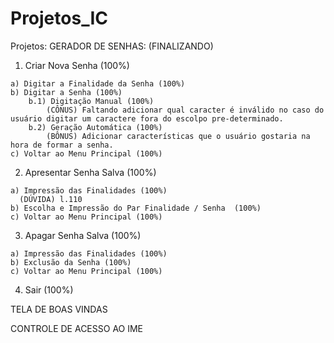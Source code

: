 # Projetos_IC
Projetos:
GERADOR DE SENHAS: (FINALIZANDO)
  1) Criar Nova Senha (100%)
    
    a) Digitar a Finalidade da Senha (100%)
    b) Digitar a Senha (100%)
        b.1) Digitação Manual (100%)
            (CÔNUS) Faltando adicionar qual caracter é inválido no caso do usuário digitar um caractere fora do escolpo pre-determinado.
        b.2) Geração Automática (100%)
            (BÔNUS) Adicionar características que o usuário gostaria na hora de formar a senha.
    c) Voltar ao Menu Principal (100%)        
  2) Apresentar Senha Salva (100%)
    
    a) Impressão das Finalidades (100%)
      (DÚVIDA) l.110
    b) Escolha e Impressão do Par Finalidade / Senha  (100%)
    c) Voltar ao Menu Principal (100%)
  3) Apagar Senha Salva  (100%)

    a) Impressão das Finalidades (100%)
    b) Exclusão da Senha (100%)
    c) Voltar ao Menu Principal (100%)

  4) Sair (100%)

TELA DE BOAS VINDAS

CONTROLE DE ACESSO AO IME
